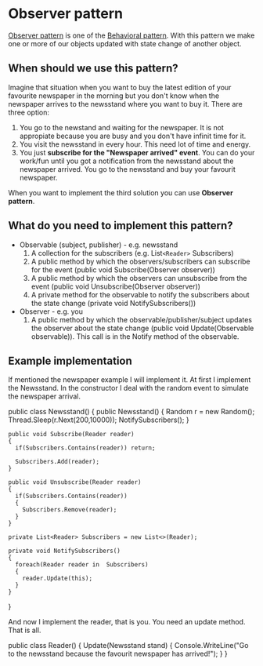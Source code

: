 # Observer pattern
[Observer pattern](https://en.wikipedia.org/wiki/Observer_pattern) is one of the [Behavioral pattern](https://en.wikipedia.org/wiki/Behavioral_pattern). With this pattern we make one or more of our objects updated with state change of another object.

## When should we use this pattern?
Imagine that situation when you want to buy the latest edition of your favourite newspaper in the morning but you don't know when the newspaper arrives to the newsstand where you want to buy it.
There are three option:
1. You go to the newstand and waiting for the newspaper. It is not appropiate because you are busy and you don't have infinit time for it.
2. You visit the newsstand in every hour. This need lot of time and energy.
3. You just **subscribe for the "Newspaper arrived" event**. You can do your work/fun until you got a notification from the newsstand about the newspaper arrived. You go to the newsstand and buy your favourit newspaper.

When you want to implement the third solution you can use **Observer pattern**.

## What do you need to implement this pattern?
* Observable (subject, publisher) - e.g. newsstand
  1. A collection for the subscribers (e.g. List`<Reader>` Subscribers)
  2. A public method by which the observers/subscribers can subscribe for the event (public void Subscribe(Observer observer))
  3. A public method by which the observers can unsubscribe from the event (public void Unsubscribe(Observer observer))
  4. A private method for the observable to notify the subscribers about the state change (private void NotifySubscribers())
* Observer - e.g. you
  1. A public method by which the observable/publisher/subject updates the observer about the state change (public void Update(Observable observable)). This call is in the Notify method of the observable.

## Example implementation
If mentioned the newspaper example I will implement it.
At first I implement the Newsstand. In the constructor I deal with the random event to simulate the newspaper arrival.

  public class Newsstand()
  {
    public Newsstand()
    {
      Random r = new Random();
      Thread.Sleep(r.Next(200,10000));
      NotifySubscribers();
    }
  
    public void Subscribe(Reader reader)
    {
      if(Subscribers.Contains(reader)) return;
      
      Subscribers.Add(reader);
    }
    
    public void Unsubscribe(Reader reader)
    {
      if(Subscribers.Contains(reader))
      {
        Subscribers.Remove(reader);
      }
    }
    
    private List<Reader> Subscribers = new List<>(Reader);
    
    private void NotifySubscribers()
    {
      foreach(Reader reader in  Subscribers)
      {
        reader.Update(this);
      }
    }
  }

And now I implement the reader, that is you. You need an update method. That is all.

  public class Reader()
  {
    Update(Newsstand stand)
    {
      Console.WriteLine("Go to the newsstand because the favourit newspaper has arrived!");
    }
  }
